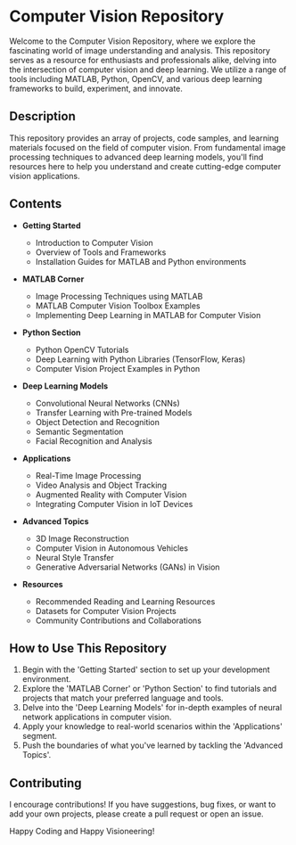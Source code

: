 # Computer Vision Repository

Welcome to the Computer Vision Repository, where we explore the fascinating world of image understanding and analysis. This repository serves as a resource for enthusiasts and professionals alike, delving into the intersection of computer vision and deep learning. We utilize a range of tools including MATLAB, Python, OpenCV, and various deep learning frameworks to build, experiment, and innovate.

## Description

This repository provides an array of projects, code samples, and learning materials focused on the field of computer vision. From fundamental image processing techniques to advanced deep learning models, you'll find resources here to help you understand and create cutting-edge computer vision applications.

## Contents

- **Getting Started**
  - Introduction to Computer Vision
  - Overview of Tools and Frameworks
  - Installation Guides for MATLAB and Python environments

- **MATLAB Corner**
  - Image Processing Techniques using MATLAB
  - MATLAB Computer Vision Toolbox Examples
  - Implementing Deep Learning in MATLAB for Computer Vision

- **Python Section**
  - Python OpenCV Tutorials
  - Deep Learning with Python Libraries (TensorFlow, Keras)
  - Computer Vision Project Examples in Python

- **Deep Learning Models**
  - Convolutional Neural Networks (CNNs)
  - Transfer Learning with Pre-trained Models
  - Object Detection and Recognition
  - Semantic Segmentation
  - Facial Recognition and Analysis

- **Applications**
  - Real-Time Image Processing
  - Video Analysis and Object Tracking
  - Augmented Reality with Computer Vision
  - Integrating Computer Vision in IoT Devices

- **Advanced Topics**
  - 3D Image Reconstruction
  - Computer Vision in Autonomous Vehicles
  - Neural Style Transfer
  - Generative Adversarial Networks (GANs) in Vision

- **Resources**
  - Recommended Reading and Learning Resources
  - Datasets for Computer Vision Projects
  - Community Contributions and Collaborations

## How to Use This Repository

1. Begin with the 'Getting Started' section to set up your development environment.
2. Explore the 'MATLAB Corner' or 'Python Section' to find tutorials and projects that match your preferred language and tools.
3. Delve into the 'Deep Learning Models' for in-depth examples of neural network applications in computer vision.
4. Apply your knowledge to real-world scenarios within the 'Applications' segment.
5. Push the boundaries of what you've learned by tackling the 'Advanced Topics'.

## Contributing

I encourage contributions! If you have suggestions, bug fixes, or want to add your own projects, please create a pull request or open an issue.


Happy Coding and Happy Visioneering!
